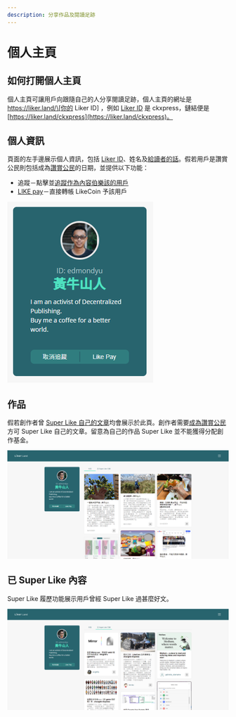 ```yaml
---
description: 分享作品及閱讀足跡
---
```


# 個人主頁

## 如何打開個人主頁

個人主頁可讓用戶向跟隨自己的人分享閱讀足跡，個人主頁的網址是 https://liker.land/\[你的 Liker ID] ，例如 [Liker ID](../liker-id/) 是 ckxpress，鏈結便是 [https://liker.land/ckxpress](https://liker.land/ckxpress)。

## 個人資訊

頁面的左手邊展示個人資訊，包括 [Liker ID](../liker-id/)、姓名及[給讀者的話](creators-pitch.md)。假若用戶是讚賞公民則包括成為[讚賞公民](../civic-liker/)的日期，並提供以下功能：

* 追蹤－點擊並[追蹤作為內容伯樂該的用戶](../liker-land/superlike.md)
* [LIKE pay](../../guides/wallet/like-pay.md)－直接轉帳 LikeCoin 予該用戶

![](../../.gitbook/assets/likerid-avatar.png)

## 作品

假若創作者曾 [Super Like 自己的文章](../liker-land/superlike.md)均會展示於此頁。創作者需要[成為讚賞公民](../civic-liker/)方可 Super Like 自己的文章。留意為自己的作品 Super Like 並不能獲得分配創作基金。

![](../../.gitbook/assets/portfolio-page-1.png)

## 已 Super Like 內容

Super Like 履歷功能展示用戶曾經 Super Like 過甚麼好文。

![](../../.gitbook/assets/portfolio-page-2.png)
